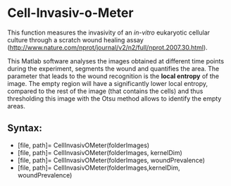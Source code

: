 # Cell-Invasiv-o-Meter
This function measures the invasivity of an *in-vitro* eukaryotic cellular culture through a scratch wound healing assay (http://www.nature.com/nprot/journal/v2/n2/full/nprot.2007.30.html).

This Matlab software analyses the images obtained at different time points during the experiment, segments the wound and quantifies the area. The parameter that leads to the wound recognition is the **local entropy** of the image. The empty region will have a significantly lower local entropy, compared to the rest of the image (that contains the cells) and thus thresholding this image with the Otsu method allows to identify the empty areas.

## Syntax:
- [file, path]= CellInvasivOMeter(folderImages)
- [file, path]= CellInvasivOMeter(folderImages, kernelDim)
- [file, path]= CellInvasivOMeter(folderImages, woundPrevalence)
- [file, path]= CellInvasivOMeter(folderImages,kernelDim, woundPrevalence)

